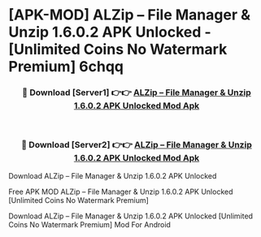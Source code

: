 # [APK-MOD] ALZip – File Manager & Unzip 1.6.0.2 APK Unlocked - [Unlimited Coins No Watermark Premium] 6chqq



<div align="center">
<h3>🔴 Download [Server1] 👉👉 <a href="https://momento.my/?title=ALZip_–_File_Manager_&_Unzip_1.6.0.2_APK_Unlocked">ALZip – File Manager & Unzip 1.6.0.2 APK Unlocked Mod Apk</a></h3><br>

<h3>🔴 Download [Server2] 👉👉 <a href="https://momento.my/?title=ALZip_–_File_Manager_&_Unzip_1.6.0.2_APK_Unlocked">ALZip – File Manager & Unzip 1.6.0.2 APK Unlocked Mod Apk</a></h3>
</div>



Download ALZip – File Manager & Unzip 1.6.0.2 APK Unlocked 

Free APK MOD ALZip – File Manager & Unzip 1.6.0.2 APK Unlocked [Unlimited Coins No Watermark Premium]

Download ALZip – File Manager & Unzip 1.6.0.2 APK Unlocked [Unlimited Coins No Watermark Premium] Mod For Android

